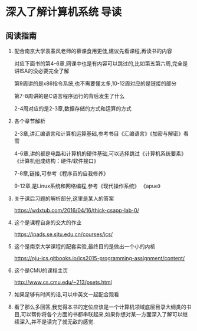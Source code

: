 # 深入了解计算机系统 导读

## 阅读指南

1. 配合南京大学袁春风老师的慕课食用更佳,建议先看课程,再读书的内容

   对应下面书的第4-6章,网课中也是有内容可以跳过的,比如第五第六周,完全是讲ISA的没必要完全了解

   第9周讲的是x86指令系统,也不需要懂太多,10-12周对应的是链接的部分

   第7-8周讲的是C语言程序运行的背后发生了什么

   2-4周对应的是2-3章,数据存储的方式和运算的方式

2. 各个章节解析

   2-3章,讲汇编语言和计算机运算基础,参考书目《汇编语言》《加密与解密》看雪

   4-6章,讲的都是电路和计算机的硬件基础,可以选择跳过《计算机系统要素》
   《计算机组成结构：硬件/软件接口》

   7-8章,链接,可参考《程序员的自我修养》

   9-12章,是Linux系统和网络编程,参考《现代操作系统》
   《apue》

3. 关于课后习题的解析部分,这里是某人的答案

   https://wdxtub.com/2016/04/16/thick-csapp-lab-0/

4. 这个是课程自身的交大的作业

   https://ipads.se.sjtu.edu.cn/courses/ics/

5. 这个是南京大学课程的配套实验,最终目的是做出一个小的内核

   https://nju-ics.gitbooks.io/ics2015-programming-assignment/content/

6. 这个是CMU的课程主页

   http://www.cs.cmu.edu/~213/psets.html

7. 如果足够有时间的话,可以中英文一起配合观看

8. 看了那么多回答,我觉得本书的定位应该是一个计算机领域底层目录大纲类的书目,可以帮你将各个方面的书都串联起来,如果你想对某一方面深入了解可以继续深入,并不是读完了就无敌的感觉.

